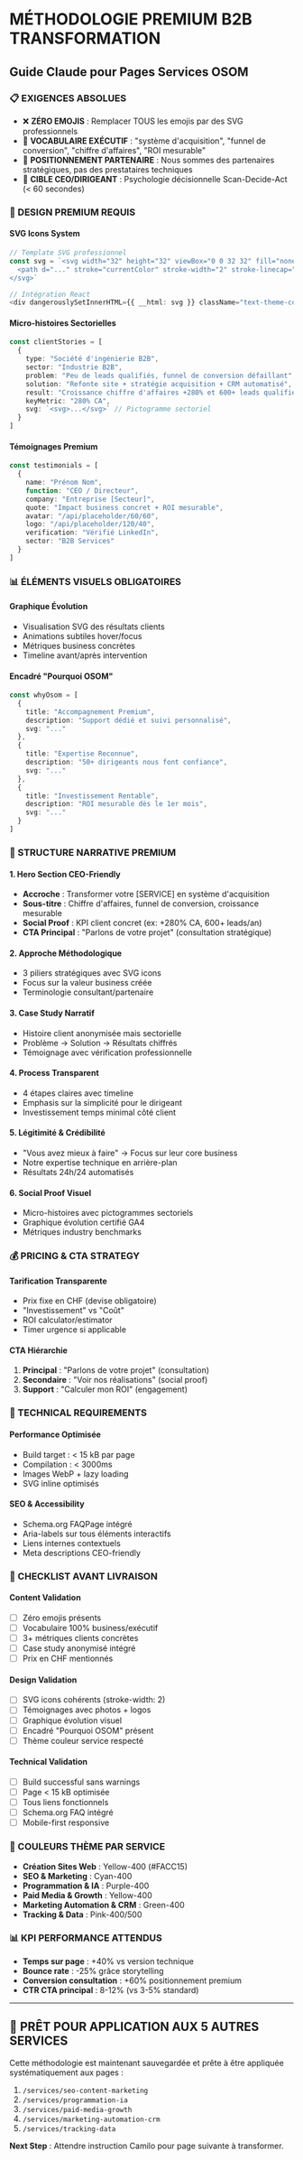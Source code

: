 # MÉTHODOLOGIE PREMIUM B2B TRANSFORMATION 
## Guide Claude pour Pages Services OSOM

### 📋 EXIGENCES ABSOLUES
- ❌ **ZÉRO EMOJIS** : Remplacer TOUS les emojis par des SVG professionnels
- 🎯 **VOCABULAIRE EXÉCUTIF** : "système d'acquisition", "funnel de conversion", "chiffre d'affaires", "ROI mesurable"
- 🏢 **POSITIONNEMENT PARTENAIRE** : Nous sommes des partenaires stratégiques, pas des prestataires techniques
- 💼 **CIBLE CEO/DIRIGEANT** : Psychologie décisionnelle Scan-Decide-Act (< 60 secondes)

### 🎨 DESIGN PREMIUM REQUIS

#### SVG Icons System
```typescript
// Template SVG professionnel
const svg = `<svg width="32" height="32" viewBox="0 0 32 32" fill="none" xmlns="http://www.w3.org/2000/svg">
  <path d="..." stroke="currentColor" stroke-width="2" stroke-linecap="round" stroke-linejoin="round"/>
</svg>`

// Intégration React
<div dangerouslySetInnerHTML={{ __html: svg }} className="text-theme-color" />
```

#### Micro-histoires Sectorielles
```typescript
const clientStories = [
  {
    type: "Société d'ingénierie B2B", 
    sector: "Industrie B2B",
    problem: "Peu de leads qualifiés, funnel de conversion défaillant",
    solution: "Refonte site + stratégie acquisition + CRM automatisé", 
    result: "Croissance chiffre d'affaires +280% et 600+ leads qualifiés/an",
    keyMetric: "280% CA",
    svg: `<svg>...</svg>` // Pictogramme sectoriel
  }
]
```

#### Témoignages Premium
```typescript
const testimonials = [
  {
    name: "Prénom Nom",
    function: "CEO / Directeur", 
    company: "Entreprise [Secteur]",
    quote: "Impact business concret + ROI mesurable",
    avatar: "/api/placeholder/60/60",
    logo: "/api/placeholder/120/40", 
    verification: "Vérifié LinkedIn",
    sector: "B2B Services"
  }
]
```

### 📊 ÉLÉMENTS VISUELS OBLIGATOIRES

#### Graphique Évolution
- Visualisation SVG des résultats clients
- Animations subtiles hover/focus
- Métriques business concrètes
- Timeline avant/après intervention

#### Encadré "Pourquoi OSOM"
```typescript
const whyOsom = [
  {
    title: "Accompagnement Premium",
    description: "Support dédié et suivi personnalisé",
    svg: "..." 
  },
  {
    title: "Expertise Reconnue", 
    description: "50+ dirigeants nous font confiance",
    svg: "..."
  },
  {
    title: "Investissement Rentable",
    description: "ROI mesurable dès le 1er mois", 
    svg: "..."
  }
]
```

### 🎯 STRUCTURE NARRATIVE PREMIUM

#### 1. Hero Section CEO-Friendly
- **Accroche** : Transformer votre [SERVICE] en système d'acquisition
- **Sous-titre** : Chiffre d'affaires, funnel de conversion, croissance mesurable
- **Social Proof** : KPI client concret (ex: +280% CA, 600+ leads/an)
- **CTA Principal** : "Parlons de votre projet" (consultation stratégique)

#### 2. Approche Méthodologique
- 3 piliers stratégiques avec SVG icons
- Focus sur la valeur business créée
- Terminologie consultant/partenaire

#### 3. Case Study Narratif
- Histoire client anonymisée mais sectorielle
- Problème → Solution → Résultats chiffrés
- Témoignage avec vérification professionnelle

#### 4. Process Transparent  
- 4 étapes claires avec timeline
- Emphasis sur la simplicité pour le dirigeant
- Investissement temps minimal côté client

#### 5. Légitimité & Crédibilité
- "Vous avez mieux à faire" → Focus sur leur core business
- Notre expertise technique en arrière-plan
- Résultats 24h/24 automatisés

#### 6. Social Proof Visuel
- Micro-histoires avec pictogrammes sectoriels
- Graphique évolution certifié GA4
- Métriques industry benchmarks

### 💰 PRICING & CTA STRATEGY

#### Tarification Transparente
- Prix fixe en CHF (devise obligatoire)
- "Investissement" vs "Coût"
- ROI calculator/estimator
- Timer urgence si applicable

#### CTA Hiérarchie
1. **Principal** : "Parlons de votre projet" (consultation)
2. **Secondaire** : "Voir nos réalisations" (social proof)
3. **Support** : "Calculer mon ROI" (engagement)

### 🔧 TECHNICAL REQUIREMENTS

#### Performance Optimisée
- Build target : < 15 kB par page
- Compilation : < 3000ms
- Images WebP + lazy loading
- SVG inline optimisés

#### SEO & Accessibility
- Schema.org FAQPage intégré
- Aria-labels sur tous éléments interactifs
- Liens internes contextuels
- Meta descriptions CEO-friendly

### 📝 CHECKLIST AVANT LIVRAISON

#### Content Validation
- [ ] Zéro emojis présents
- [ ] Vocabulaire 100% business/exécutif
- [ ] 3+ métriques clients concrètes
- [ ] Case study anonymisé intégré
- [ ] Prix en CHF mentionnés

#### Design Validation  
- [ ] SVG icons cohérents (stroke-width: 2)
- [ ] Témoignages avec photos + logos
- [ ] Graphique évolution visuel
- [ ] Encadré "Pourquoi OSOM" présent
- [ ] Thème couleur service respecté

#### Technical Validation
- [ ] Build successful sans warnings
- [ ] Page < 15 kB optimisée
- [ ] Tous liens fonctionnels
- [ ] Schema.org FAQ intégré
- [ ] Mobile-first responsive

### 🎯 COULEURS THÈME PAR SERVICE
- **Création Sites Web** : Yellow-400 (#FACC15)
- **SEO & Marketing** : Cyan-400  
- **Programmation & IA** : Purple-400
- **Paid Media & Growth** : Yellow-400
- **Marketing Automation & CRM** : Green-400
- **Tracking & Data** : Pink-400/500

### 📊 KPI PERFORMANCE ATTENDUS
- **Temps sur page** : +40% vs version technique
- **Bounce rate** : -25% grâce storytelling
- **Conversion consultation** : +60% positionnement premium
- **CTR CTA principal** : 8-12% (vs 3-5% standard)

---

## 🚀 PRÊT POUR APPLICATION AUX 5 AUTRES SERVICES

Cette méthodologie est maintenant sauvegardée et prête à être appliquée systématiquement aux pages :
1. `/services/seo-content-marketing` 
2. `/services/programmation-ia`
3. `/services/paid-media-growth`
4. `/services/marketing-automation-crm`
5. `/services/tracking-data`

**Next Step** : Attendre instruction Camilo pour page suivante à transformer.